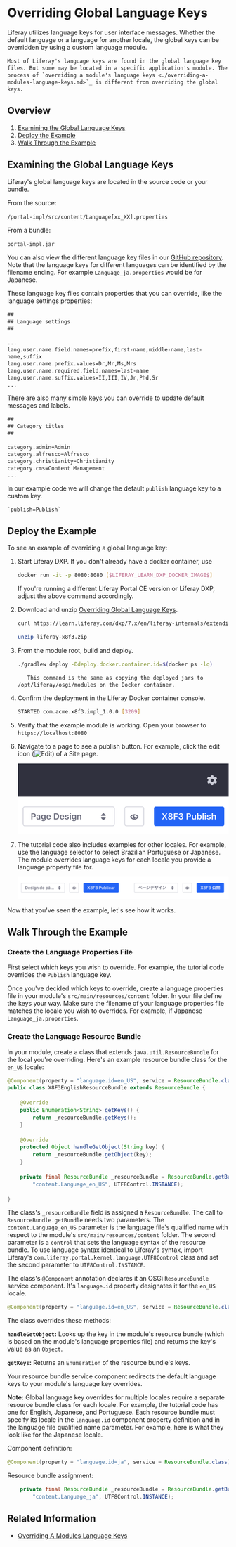 # Overriding Global Language Keys

Liferay utilizes language keys for user interface messages. Whether the default language or a language for another locale, the global keys can be overridden by using a custom language module.

```Note
Most of Liferay's language keys are found in the global language key files. But some may be located in a specific application's module. The process of `overriding a module's language keys <./overriding-a-modules-language-keys.md>`_ is different from overriding the global keys.
```

## Overview

1. [Examining the Global Language Keys](#examining-the-global-language-keys)
1. [Deploy the Example](#deploy-the-example)
1. [Walk Through the Example](#walk-through-the-example)

## Examining the Global Language Keys

Liferay's global language keys are located in the source code or your bundle.

From the source: 

`/portal-impl/src/content/Language[xx_XX].properties`

From a bundle:

`portal-impl.jar`

You can also view the different language key files in our [GitHub repository](https://github.com/liferay/liferay-portal/tree/master/portal-impl/src/content). Note that the language keys for different languages can be identified by the filename ending. For example `Language_ja.properties` would be for Japanese.

These language key files contain properties that you can override, like the language settings properties: 

```properties
##
## Language settings
##

...
lang.user.name.field.names=prefix,first-name,middle-name,last-name,suffix
lang.user.name.prefix.values=Dr,Mr,Ms,Mrs
lang.user.name.required.field.names=last-name
lang.user.name.suffix.values=II,III,IV,Jr,Phd,Sr
...
```

There are also many simple keys you can override to update default messages and
labels.

```properties
##
## Category titles
##

category.admin=Admin
category.alfresco=Alfresco
category.christianity=Christianity
category.cms=Content Management
...
```

In our example code we will change the default `publish` language key to a custom key. 
    
    `publish=Publish`

## Deploy the Example

To see an example of overriding a global language key:

1. Start Liferay DXP. If you don't already have a docker container, use

    ```bash
    docker run -it -p 8080:8080 [$LIFERAY_LEARN_DXP_DOCKER_IMAGE$]
    ```

    If you're running a different Liferay Portal CE version or Liferay DXP, adjust the above command accordingly. 

1. Download and unzip [Overriding Global Language Keys](./liferay-x8f3.zip).

    ```bash
    curl https://learn.liferay.com/dxp/7.x/en/liferay-internals/extending-liferay/liferay-x8f3.zip -O
    ```

    ```bash
    unzip liferay-x8f3.zip
    ```

1. From the module root, build and deploy.

    ```bash
    ./gradlew deploy -Ddeploy.docker.container.id=$(docker ps -lq)
    ```

    ```note::
       This command is the same as copying the deployed jars to /opt/liferay/osgi/modules on the Docker container.
    ```

1. Confirm the deployment in the Liferay Docker container console.

    ```bash
    STARTED com.acme.x8f3.impl_1.0.0 [3209]
    ```

1. Verify that the example module is working. Open your browser to `https://localhost:8080`

1. Navigate to a page to see a publish button. For example, click the edit icon (![Edit](../../images/icon-edit.png)) of a Site page. 

    ![Liferay is now using the custom language key for the publish button.](./overriding-global-language-keys/images/01.png)

1. The tutorial code also includes examples for other locales. For example, use the language selector to select Brazilian Portuguese or Japanese. The module overrides language keys for each locale you provide a language property file for.

    ![A custom language key is also used for Portugueses and Japanese](./overriding-global-language-keys/images/02.png)

Now that you've seen the example, let's see how it works. 

## Walk Through the Example

### Create the Language Properties File

First select which keys you wish to override. For example, the tutorial code overrides the `Publish` language key.

Once you've decided which keys to override, create a language properties file in your module's `src/main/resources/content` folder. In your file define the keys your way. Make sure the filename of your language properties file matches the locale you wish to overrides. For example, if Japanese `Language_ja.properties`.

### Create the Language Resource Bundle

In your module, create a class that extends `java.util.ResourceBundle` for the local you're overriding. Here's an example resource bundle class for the `en_US` locale:

```java
@Component(property = "language.id=en_US", service = ResourceBundle.class)
public class X8F3EnglishResourceBundle extends ResourceBundle {

	@Override
	public Enumeration<String> getKeys() {
		return _resourceBundle.getKeys();
	}

	@Override
	protected Object handleGetObject(String key) {
		return _resourceBundle.getObject(key);
	}

	private final ResourceBundle _resourceBundle = ResourceBundle.getBundle(
		"content.Language_en_US", UTF8Control.INSTANCE);

}
```

The class's `_resourceBundle` field is assigned a `ResourceBundle`. The call to `ResourceBundle.getBundle` needs two parameters. The `content.Language_en_US` parameter is the language file's qualified name with respect to the module's `src/main/resources/content` folder. The second parameter is a `control` that sets the language syntax of the resource bundle. To use language syntax identical to Liferay's syntax, import Liferay's `com.liferay.portal.kernel.language.UTF8Control` class and set the second parameter to `UTF8Control.INSTANCE`. 

The class's `@Component` annotation declares it an OSGi `ResourceBundle` service component. It's `language.id` property designates it for the `en_US` locale. 

```java
@Component(property = "language.id=en_US", service = ResourceBundle.class)
```

The class overrides these methods:

**`handleGetObject`:** Looks up the key in the module's resource bundle (which is based on the module's language properties file) and returns the key's value as an `Object`. 

**`getKeys`:** Returns an `Enumeration` of the resource bundle's keys. 

Your resource bundle service component redirects the default language keys to your module's language key overrides.

**Note:** Global language key overrides for multiple locales require a separate resource bundle class for each locale. For example, the tutorial code has one for English, Japanese, and Portuguese. Each resource bundle must specify its locale in the `language.id` component property definition and in the language file qualified name parameter. For example, here is what they look like for the Japanese locale.

Component definition:

```java
@Component(property = "language.id=ja", service = ResourceBundle.class)
```

Resource bundle assignment:

```java
	private final ResourceBundle _resourceBundle = ResourceBundle.getBundle(
		"content.Language_ja", UTF8Control.INSTANCE);
```

## Related Information

* [Overriding A Modules Language Keys](/overriding-a-modules-language-keys.md)
